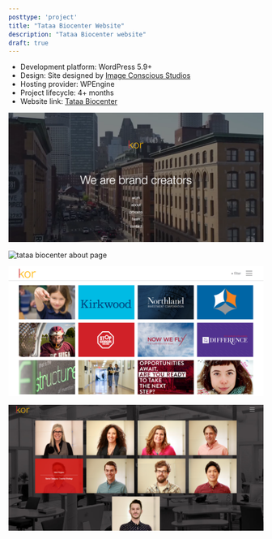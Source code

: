 ```yaml
---
posttype: 'project'
title: "Tataa Biocenter Website"
description: "Tataa Biocenter website"
draft: true
---
```


- Development platform: WordPress 5.9+ 
- Design: Site designed by [Image Conscious Studios](https://www.icscreative.com/)    
- Hosting provider: WPEngine   
- Project lifecycle: 4+ months  
- Website link: [Tataa Biocenter](https://tataa.com/)   

![tataa biocenter homepage](../../../assets/portfolio/kor/feature/kor/full-kor-homepage.png)

![tataa biocenter about page](../../../assets/portfolio/kor/feature/kor/full-kor-aboutpage.png)

![tataa biocenter work page](../../../assets/portfolio/kor/feature/kor/full-kor-workpage.png)

![tataa biocenter team page](../../../assets/portfolio/kor/feature/kor/full-kor-teampage.png)